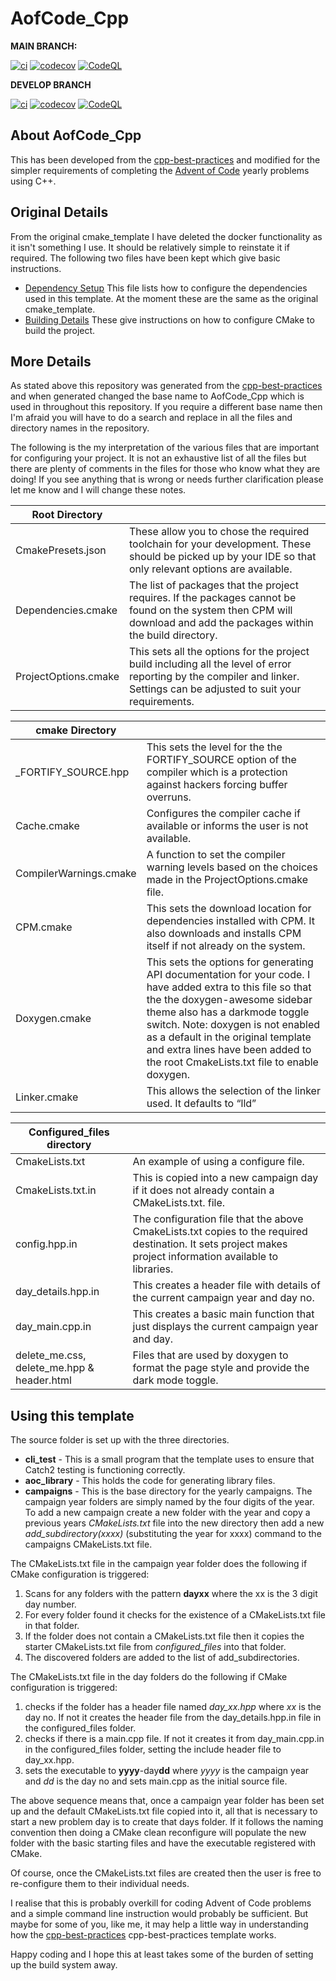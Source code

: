 # AofCode_Cpp

**MAIN BRANCH:**

[![ci](https://github.com/DouglasWebster/AofCode_Cpp/actions/workflows/ci.yml/badge.svg)](https://github.com/DouglasWebster/AofCode_Cpp/actions/workflows/ci.yml)
[![codecov](https://codecov.io/gh/DouglasWebster/AofCode_Cpp/branch/main/graph/badge.svg?token=2TCQB6B52P)](https://codecov.io/gh/DouglasWebster/AofCode_Cpp)
[![CodeQL](https://github.com/DouglasWebster/AofCode_Cpp/actions/workflows/codeql-analysis.yml/badge.svg)](https://github.com/DouglasWebster/AofCode_Cpp/actions/workflows/codeql-analysis.yml)

**DEVELOP BRANCH**


[![ci](https://github.com/DouglasWebster/AofCode_Cpp/actions/workflows/ci.yml/badge.svg?branch=develop)](https://github.com/DouglasWebster/AofCode_Cpp/actions/workflows/ci.yml)
[![codecov](https://codecov.io/gh/DouglasWebster/AofCode_Cpp/branch/develop/graph/badge.svg?token=2TCQB6B52P)](https://codecov.io/gh/DouglasWebster/AofCode_Cpp)
[![CodeQL](https://github.com/DouglasWebster/AofCode_Cpp/actions/workflows/codeql-analysis.yml/badge.svg?branch=develop)](https://github.com/DouglasWebster/AofCode_Cpp/actions/workflows/codeql-analysis.yml)



## About AofCode_Cpp

This has been developed from the [cpp-best-practices](https://github.com/cpp-best-practices/cmake_template) and modified for the simpler requirements of completing the [Advent of Code](https://adventofcode.com) yearly problems using C++.


## Original Details

From the original cmake_template I have deleted the docker functionality as it isn't something I use.  It should be relatively simple to reinstate it if required. The following two files have been kept which give basic instructions. 

 * [Dependency Setup](README_dependencies.md)
    This file lists how to configure the dependencies used in this template.  At the moment these are the same as the original cmake_template.
 * [Building Details](README_building.md) These give instructions on how to configure CMake to build the project. 

 ## More Details

 As stated above this repository was generated from the [cpp-best-practices](https://github.com/cpp-best-practices/cmake_template) and when generated changed the base name to AofCode_Cpp which is used in throughout this repository.  If you require a different base name then I'm afraid you will have to do a search and replace in all the files and directory names in the repository.

 The following is the my interpretation of the various files that are important for configuring your project.  It is not an exhaustive list of all the files but there are plenty of comments in the files for those who know what they are doing!  If you see anything that is wrong or needs further clarification please let me know and I will change these notes.

| Root Directory                          	|                                                                                                                                                                                                                                                                                                                                             	|
|-----------------------------------------	|---------------------------------------------------------------------------------------------------------------------------------------------------------------------------------------------------------------------------------------------------------------------------------------------------------------------------------------------	|
| CmakePresets.json                       	| These allow you to chose the required toolchain for your development. These should be picked up by your IDE so that only relevant options are available.                                                                                                                                                                                    	|
| Dependencies.cmake                      	| The list of packages that the project requires. If the packages cannot be found on the system then CPM will download and add the packages within the build directory.                                                                                                                                                                       	|
| ProjectOptions.cmake                    	| This sets all the options for the project build including all the level of error reporting by the compiler and linker. Settings can be adjusted to suit your requirements.                                                                                                                                                                  	|

| cmake Directory                         	|                                                                                                                                                                                                                                                                                                                                             	|
|-----------------------------------------	|---------------------------------------------------------------------------------------------------------------------------------------------------------------------------------------------------------------------------------------------------------------------------------------------------------------------------------------------	|
| _FORTIFY_SOURCE.hpp                     	| This sets the level for the the FORTIFY_SOURCE option of the compiler which is a protection against hackers forcing buffer overruns.                                                                                                                                                                                                        	|
| Cache.cmake                             	| Configures the compiler cache if available or informs the user is not available.                                                                                                                                                                                                                                                            	|
| CompilerWarnings.cmake                  	| A function to set the compiler warning levels based on the choices made in the ProjectOptions.cmake file.                                                                                                                                                                                                                                   	|
| CPM.cmake                               	| This sets the download location for dependencies installed with CPM. It also downloads and installs CPM itself if not already on the system.                                                                                                                                                                                                	|
| Doxygen.cmake                           	| This sets the options for generating API documentation for your code. I have added extra to this file so that the the doxygen-awesome sidebar theme also has a darkmode toggle switch. Note: doxygen is not enabled as a default in the original template and extra lines have been added to the root CmakeLists.txt file to enable doxygen. 	|
| Linker.cmake                            	| This allows the selection of the linker used. It defaults to “lld”                                                                                                                                                                                                                                                                          	|

| Configured_files directory              	|                                                                                                                                                                                                                                                                                                                                             	|
|-----------------------------------------	|---------------------------------------------------------------------------------------------------------------------------------------------------------------------------------------------------------------------------------------------------------------------------------------------------------------------------------------------	|
| CmakeLists.txt                          	| An example of using a configure file.                                                                                                                                                                                                                                                                                                      	|
| CmakeLists.txt.in                         	| This is copied into a new campaign day if it does not already contain a CMakeLists.txt. file.                                                                                                                                                                                       	|
| config.hpp.in                           	| The configuration file that the above CmakeLists.txt copies to the required destination. It sets project makes project information available to libraries.                                                                                                                                                                                  	|
| day_details.hpp.in                      	| This creates a header file with details of the current campaign year and day no.                                                                                                                                                                                                                                                            	|
| day_main.cpp.in                         	| This creates a basic main function that just displays the current campaign year and day.                                                                                                                                                                                                                                                    	|
| delete_me.css, delete_me.hpp & header.html | Files that are used by doxygen to format the page style and provide the dark mode toggle.                                                                                                                                                                                                                                                   	|                                                                                                                                 	

## Using this template

The source folder is set up with the three directories.

 * **cli_test** - This is a small program that the template uses to ensure that Catch2 testing is functioning correctly.
 * **aoc_library** - This holds the code for generating library files.
 * **campaigns** - This is the base directory for the yearly campaigns.  The campaign year folders are simply named by the four digits of the year. To add a new campaign create a new folder with the year and copy a previous years *CMakeLists.txt* file into the new directory then add a new *add_subdirectory(xxxx)* (substituting the year for xxxx) command to the campaigns CMakeLists.txt file.

 The CMakeLists.txt file in the campaign year folder does the following if CMake configuration is triggered:

1. Scans for any folders with the pattern **dayxx** where the xx is the 3 digit day number.
2. For every folder found it checks for the existence of a CMakeLists.txt file in that folder.
3. If the folder does not contain a CMakeLists.txt file then it copies the starter CMakeLists.txt file from *configured_files* into that folder.
4. The discovered folders are added to the list of add_subdirectories.

 The CMakeLists.txt file in the day folders do the following if CMake configuration is triggered:

 1. checks if the folder has a header file named *day_xx.hpp* where *xx* is the day no. If not it creates the header file from the day_details.hpp.in file in the configured_files folder.
 2. checks if there is a main.cpp file.  If not it creates it from day_main.cpp.in in the configured_files folder, setting the include header file to day_xx.hpp.
 3.  sets the executable to **yyyy**-day**dd** where *yyyy* is the campaign year and *dd* is the day no and sets main.cpp as the initial source file.
 
The above sequence means that, once a campaign year folder has been set up and the default CMakeLists.txt file copied into it, all that is necessary to start a new problem day is to create that days folder.  If it follows the naming convention then doing a CMake clean reconfigure will populate the new folder with the basic starting files and have the executable registered with CMake.

Of course, once the CMakeLists.txt files are created then the user is free to re-configure them to their individual needs.

I realise that this is probably overkill for coding Advent of Code problems and a simple command line instruction would probably be sufficient. But maybe for some of you, like me, it may help a little way in understanding how the [cpp-best-practices](https://github.com/cpp-best-practices/cmake_template) cpp-best-practices template works.

Happy coding and I hope this at least takes some of the burden of setting up the build system away.